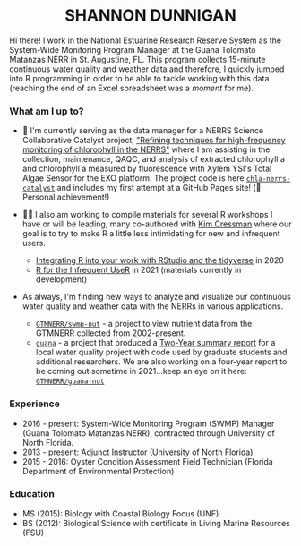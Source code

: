 <h1 align = "center">SHANNON DUNNIGAN </h1>



Hi there! I work in the National Estuarine Research Reserve System as the System-Wide Monitoring Program Manager at the Guana Tolomato Matanzas NERR in St. Augustine, FL. This program collects 15-minute continuous water quality and weather data and therefore, I quickly jumped into R programming in order to be able to tackle working with this data (reaching the end of an Excel spreadsheet was a *moment* for me). 

### What am I up to?

- 🧪 I'm currently serving as the data manager for a NERRS Science Collaborative Catalyst project, ["Refining techniques for high-frequency monitoring of chlorophyll in the NERRS"](https://nerrssciencecollaborative.org/project/Dix20) where I am assisting in the collection, maintenance, QAQC, and analysis of extracted chlorophyll a and chlorophyll a measured by fluorescence with Xylem YSI's Total Algae Sensor for the EXO platform. The project code is here [`chla-nerrs-catalyst`](https://github.com/skdunnigan/chla-nerrs-catalyst) and includes my first attempt at a GitHub Pages site! (💃Personal achievement!)

- 👩‍🏫 I also am working to compile materials for several R workshops I have or will be leading, many co-authored with [Kim Cressman](https://github.com/swmpkim) where our goal is to try to make R a little less intimidating for new and infrequent users.
   - [Integrating R into your work with RStudio and the tidyverse](https://github.com/skdunnigan/2020-06_IntegrateR) in 2020
   - [R for the Infrequent UseR]() in 2021 (materials currently in development)
    
- As always, I'm finding new ways to analyze and visualize our continuous water quality and weather data with the NERRs in various applications. 
   - [`GTMNERR/swmp-nut`](https://github.com/GTMNERR/swmp-nut) - a project to view nutrient data from the GTMNERR collected from 2002-present. 
   - [`guana`](https://github.com/skdunnigan/guana) - a project that produced a [Two-Year summary report](https://www.researchgate.net/publication/337257540_Guana_Water_Quality_Two-Year_Summary_Report_July_2017-June_2019) for a local water quality project with code used by graduate students and additional researchers. We are also working on a four-year report to be coming out sometime in 2021...keep an eye on it here: [`GTMNERR/guana-nut`](https://github.com/GTMNERR/guana-nut)

### Experience

- 2016 - present: System-Wide Monitoring Program (SWMP) Manager (Guana Tolomato Matanzas NERR), contracted through University of North Florida.
- 2013 - present: Adjunct Instructor (University of North Florida)
- 2015 - 2016: Oyster Condition Assessment Field Technician (Florida Department of Environmental Protection)

### Education

- MS (2015): Biology with Coastal Biology Focus (UNF)
- BS (2012): Biological Science with certificate in Living Marine Resources (FSU)


<!--
**skdunnigan/skdunnigan** is a ✨ _special_ ✨ repository because its `README.md` (this file) appears on your GitHub profile.

Here are some ideas to get you started:

- 🔭 I’m currently working on ...
- 🌱 I’m currently learning ...
- 👯 I’m looking to collaborate on ...
- 🤔 I’m looking for help with ...
- 💬 Ask me about ...
- 📫 How to reach me: ...
- 😄 Pronouns: ...
- ⚡ Fun fact: ...
-->
